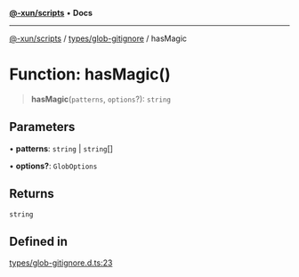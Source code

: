 [**@-xun/scripts**](../../../README.md) • **Docs**

***

[@-xun/scripts](../../../README.md) / [types/glob-gitignore](../README.md) / hasMagic

# Function: hasMagic()

> **hasMagic**(`patterns`, `options`?): `string`

## Parameters

• **patterns**: `string` \| `string`[]

• **options?**: `GlobOptions`

## Returns

`string`

## Defined in

[types/glob-gitignore.d.ts:23](https://github.com/Xunnamius/xscripts/blob/86b76a595de7a0bbf273ef7bb201d4c62f5e3d77/types/glob-gitignore.d.ts#L23)
